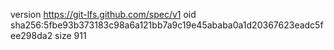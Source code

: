 version https://git-lfs.github.com/spec/v1
oid sha256:5fbe93b373183c98a6a121bb7a9c19e45ababa0a1d20367623eadc5fee298da2
size 911
